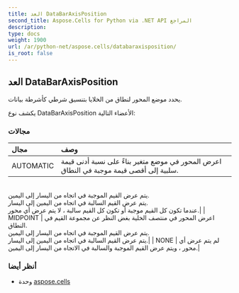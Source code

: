 ```yaml
---
title: العد DataBarAxisPosition
second_title: Aspose.Cells for Python via .NET API المراجع
description:
type: docs
weight: 1900
url: /ar/python-net/aspose.cells/databaraxisposition/
is_root: false
---
```

##  العد DataBarAxisPosition
يحدد موضع المحور لنطاق من الخلايا بتنسيق شرطي كأشرطة بيانات.



يكشف نوع DataBarAxisPosition الأعضاء التالية:

###  مجالات
| مجال| وصف|
| :- | :- |
| AUTOMATIC | اعرض المحور في موضع متغير بناءً على نسبة أدنى قيمة سلبية إلى أقصى قيمة موجبة في النطاق.<br/> يتم عرض القيم الموجبة في اتجاه من اليسار إلى اليمين.<br/> يتم عرض القيم السالبة في اتجاه من اليمين إلى اليسار.<br/>عندما تكون كل القيم موجبة أو تكون كل القيم سالبة ، لا يتم عرض أي محور.|
| MIDPOINT | اعرض المحور في منتصف الخلية بغض النظر عن مجموعة القيم في النطاق.<br/> يتم عرض القيم الموجبة في اتجاه من اليسار إلى اليمين.<br/> يتم عرض القيم السالبة في اتجاه من اليمين إلى اليسار.|
| NONE | لم يتم عرض أي محور ، ويتم عرض القيم الموجبة والسالبة في الاتجاه من اليسار إلى اليمين.|



###  أنظر أيضا
* وحدة [aspose.cells](..)
